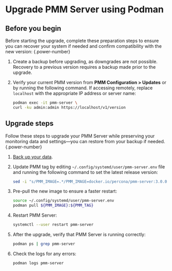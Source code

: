# Upgrade PMM Server using Podman

## Before you begin

Before starting the upgrade, complete these preparation steps to ensure you can recover your system if needed and confirm compatibility with the new version:
{.power-number}

1. Create a backup before upgrading, as downgrades are not possible. Recovery to a previous version requires a backup made prior to the upgrade.

2. Verify your current PMM version from  **PMM Configuration > Updates** or by running the following command. If accessing remotely, replace `localhost` with the appropriate IP address or server name:

    ```sh
    podman exec -it pmm-server \
    curl -ku admin:admin https://localhost/v1/version
    ```

## Upgrade steps

Follow these steps to upgrade your PMM Server while preserving your monitoring data and settings—you can restore from your backup if needed.
{.power-number}

1. [Back up your data](../install-pmm/install-pmm-server/baremetal/podman/backup_container_podman.md).
2. Update PMM tag by editing `~/.config/systemd/user/pmm-server.env` file and running the following command to set the latest release version:

    ```sh
    sed -i "s/PMM_IMAGE=.*/PMM_IMAGE=docker.io/percona/pmm-server:3.0.0/g" ~/.config/systemd/user/pmm-server.env
     ```

3. Pre-pull the new image to ensure a faster restart:

    ```sh
    source ~/.config/systemd/user/pmm-server.env
    podman pull ${PMM_IMAGE}:${PMM_TAG}
    ```

4. Restart PMM Server:

    ```sh
    systemctl --user restart pmm-server
    ```

5. After the upgrade, verify that PMM Server is running correctly:

    ```sh
    podman ps | grep pmm-server
    ```

6. Check the logs for any errors:

    ```sh
    podman logs pmm-server
    ```